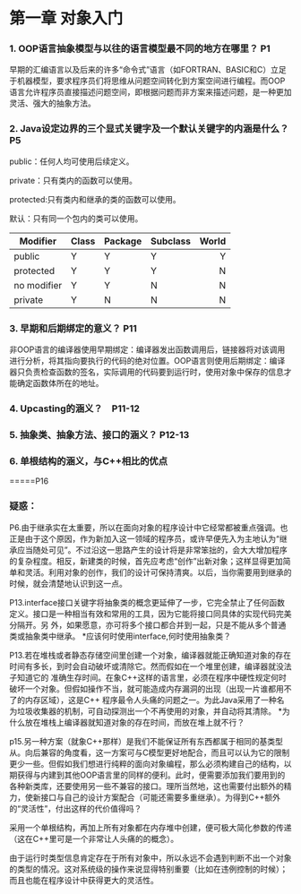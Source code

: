 第一章 对象入门
======
### 1. OOP语言抽象模型与以往的语言模型最不同的地方在哪里？ P1
早期的汇编语言以及后来的许多“命令式”语言（如FORTRAN、BASIC和C）立足于机器模型，要求程序员们将思维从问题空间转化到方案空间进行编程。而OOP语言允许程序员直接描述问题空间，即根据问题而非方案来描述问题，是一种更加灵活、强大的抽象方法。
### 2. Java设定边界的三个显式关键字及一个默认关键字的内涵是什么？P5
public：任何人均可使用后续定义。 

private：只有类内的函数可以使用。 

protected:只有类内和继承的类的函数可以使用。 

默认：只有同一个包内的类可以使用。

| Modifier      | Class        |Package       |Subclass      |World         |
| ------------- |------------- |------------- |------------- |-------------:|
| public        | Y | Y | Y | Y | 
| protected     | Y | Y | Y | N |
| no modifier   | Y | Y | N | N |
| private       | Y | N | N | N |


### 3. 早期和后期绑定的意义？ P11 
非OOP语言的编译器使用早期绑定：编译器发出函数调用后，链接器将对该调用进行分析，将其指向要执行的代码的绝对位置。OOP语言则使用后期绑定：编译器只负责检查函数的签名，实际调用的代码要到运行时，使用对象中保存的信息才能确定函数体所在的地址。
### 4. Upcasting的涵义？　P11-12
### 5. 抽象类、抽象方法、接口的涵义？ P12-13
### 6. 单根结构的涵义，与C++相比的优点
=====P16
### 疑惑：

P6.由于继承实在太重要，所以在面向对象的程序设计中它经常都被重点强调。也正是由于这个原因，作为新加入这一领域的程序员，或许早便先入为主地认为“继承应当随处可见”。不过沿这一思路产生的设计将是非常笨拙的，会大大增加程序的复杂程度。相反，新建类的时候，首先应考虑“创作”出新对象；这样显得更加简单和灵活。利用对象的创作，我们的设计可保持清爽。以后，当你需要用到继承的时候，就会清楚地认识到这一点。

P13.interface接口关键字将抽象类的概念更延伸了一步，它完全禁止了任何函数定义。接口是一种相当有效和常用的工具，因为它能将接口同具体的实现代码完美分隔开。另
外，如果愿意，亦可将多个接口都合并到一起，只是不能从多个普通类或抽象类中继承。
*应该何时使用interface,何时使用抽象类？

P13.若在堆栈或者静态存储空间里创建一个对象，编译器就能正确知道对象的存在时间有多长，到时会自动破坏或清除它。然而假如在一个堆里创建，编译器就没法子知道它的
准确生存时间。在象C++这样的语言里，必须在程序中硬性规定何时破坏一个对象。但假如操作不当，就可能造成内存漏洞的出现（出现一片谁都用不了的内存区域），这是C++
程序最令人头痛的问题之一。为此Java采用了一种名为垃圾收集器的机制，可自动探测出一个不再使用的对象，并自动将其清除。
*为什么放在堆栈上编译器就知道对象的存在时间，而放在堆上就不行？

p15.另一种方案（就象C++那样）是我们不能保证所有东西都属于相同的基类型从。向后兼容的角度看，这一方案可与C模型更好地配合，而且可以认为它的限制更少一些。但假如我们想进行纯粹的面向对象编程，那么必须构建自己的结构，以期获得与内建到其他OOP语言里的同样的便利。此时，便需要添加我们要用到的各种新类库，还要使用另一些不兼容的接口。理所当然地，这也需要付出额外的精力，使新接口与自己的设计方案配合（可能还需要多重继承）。为得到C++额外的“灵活性”，付出这样的代价值得吗？

采用一个单根结构，再加上所有对象都在内存堆中创建，便可极大简化参数的传递（这在C++里可是一个非常让人头痛的的概念）。

由于运行时类型信息肯定存在于所有对象中，所以永远不会遇到判断不出一个对象的类型的情况。这对系统级的操作来说显得特别重要（比如在违例控制的时候）；而且也能在程序设计中获得更大的灵活性。
